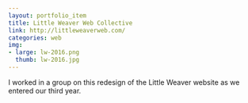 ```yaml
---
layout: portfolio_item
title: Little Weaver Web Collective
link: http://littleweaverweb.com/
categories: web
img:
- large: lw-2016.png
  thumb: lw-2016.jpg
---
```


I worked in a group on this redesign of the Little Weaver website as we entered our third year.
